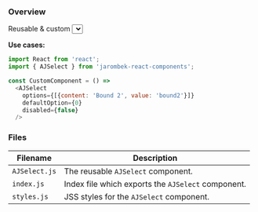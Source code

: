 ### Overview

Reusable & custom <select> element.  Has a label and a dropdown to pick options from. 

**Use cases:**

```javascript
import React from 'react';
import { AJSelect } from 'jarombek-react-components';

const CustomComponent = () => 
  <AJSelect 
    options={[{content: 'Bound 2', value: 'bound2'}]}
    defaultOption={0}
    disabled={false}
  />
```

### Files

| Filename                   | Description                                                             |
|----------------------------|-------------------------------------------------------------------------|
| `AJSelect.js`              | The reusable `AJSelect` component.                                      |
| `index.js`                 | Index file which exports the `AJSelect` component.                      |
| `styles.js`                | JSS styles for the `AJSelect` component.                                |
